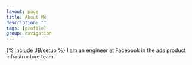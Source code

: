 ```yaml
---
layout: page
title: About Me
description: ""
tags: [profile]
group: navigation
---
```

{% include JB/setup %}
I am an engineer at Facebook in the ads product infrastructure team.
